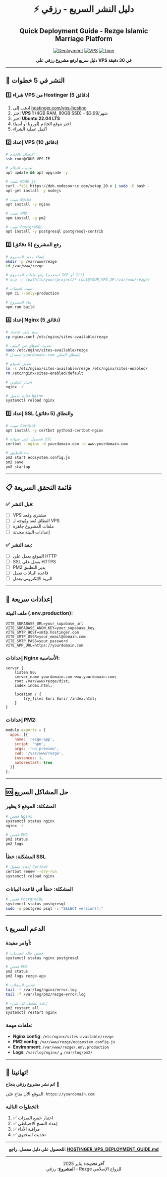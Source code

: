 <div align="center">

# ⚡ دليل النشر السريع - رزقي
## Quick Deployment Guide - Rezge Islamic Marriage Platform

[![Deployment](https://img.shields.io/badge/Deployment-Ready-green?style=for-the-badge)](https://github.com)
[![VPS](https://img.shields.io/badge/VPS-Hostinger-blue?style=for-the-badge)](https://hostinger.com)
[![Time](https://img.shields.io/badge/Time-30_Minutes-orange?style=for-the-badge)](https://github.com)

**دليل سريع لرفع مشروع رزقي على VPS في 30 دقيقة**

</div>

---

## 🚀 النشر في 5 خطوات

### 1️⃣ **شراء VPS من Hostinger** (5 دقائق)

1. اذهب إلى [hostinger.com/vps-hosting](https://hostinger.com/vps-hosting)
2. اختر **VPS 1** (4GB RAM, 80GB SSD) - $3.99/شهر
3. اختر **Ubuntu 22.04 LTS**
4. اختر موقع الخادم (أوروبا أو آسيا)
5. أكمل عملية الشراء

### 2️⃣ **إعداد VPS** (10 دقائق)

```bash
# الاتصال بالخادم
ssh root@YOUR_VPS_IP

# تحديث النظام
apt update && apt upgrade -y

# تثبيت Node.js
curl -fsSL https://deb.nodesource.com/setup_20.x | sudo -E bash -
apt-get install -y nodejs

# تثبيت Nginx
apt install -y nginx

# تثبيت PM2
npm install -g pm2

# تثبيت PostgreSQL
apt install -y postgresql postgresql-contrib
```

### 3️⃣ **رفع المشروع** (5 دقائق)

```bash
# إنشاء مجلد المشروع
mkdir -p /var/www/rezge
cd /var/www/rezge

# رفع ملفات المشروع (استخدم SCP أو Git)
# scp -r /path/to/your/project/* root@YOUR_VPS_IP:/var/www/rezge/

# تثبيت التبعيات
npm ci --only=production

# بناء المشروع
npm run build
```

### 4️⃣ **إعداد Nginx** (5 دقائق)

```bash
# نسخ ملف الإعداد
cp nginx.conf /etc/nginx/sites-available/rezge

# تحديث النطاق في الملف
nano /etc/nginx/sites-available/rezge
# استبدل yourdomain.com بالنطاق الفعلي

# تفعيل الموقع
ln -s /etc/nginx/sites-available/rezge /etc/nginx/sites-enabled/
rm /etc/nginx/sites-enabled/default

# اختبار التكوين
nginx -t

# إعادة تحميل Nginx
systemctl reload nginx
```

### 5️⃣ **إعداد SSL والنطاق** (5 دقائق)

```bash
# تثبيت Certbot
apt install -y certbot python3-certbot-nginx

# الحصول على شهادة SSL
certbot --nginx -d yourdomain.com -d www.yourdomain.com

# بدء التطبيق
pm2 start ecosystem.config.js
pm2 save
pm2 startup
```

---

## 📋 قائمة التحقق السريعة

### ✅ **قبل النشر:**
- [ ] VPS مشتري ومُعد
- [ ] النطاق مُعد ومُوجه لـ VPS
- [ ] ملفات المشروع جاهزة
- [ ] إعدادات البيئة محدثة

### ✅ **بعد النشر:**
- [ ] الموقع يعمل على HTTP
- [ ] SSL يعمل على HTTPS
- [ ] PM2 يدير التطبيق
- [ ] قاعدة البيانات تعمل
- [ ] البريد الإلكتروني يعمل

---

## 🔧 إعدادات سريعة

### **ملف البيئة (.env.production):**
```env
VITE_SUPABASE_URL=your_supabase_url
VITE_SUPABASE_ANON_KEY=your_supabase_key
VITE_SMTP_HOST=smtp.hostinger.com
VITE_SMTP_USER=your_email@domain.com
VITE_SMTP_PASS=your_password
VITE_APP_URL=https://yourdomain.com
```

### **إعدادات Nginx الأساسية:**
```nginx
server {
    listen 80;
    server_name yourdomain.com www.yourdomain.com;
    root /var/www/rezge/dist;
    index index.html;
    
    location / {
        try_files $uri $uri/ /index.html;
    }
}
```

### **إعدادات PM2:**
```javascript
module.exports = {
  apps: [{
    name: 'rezge-app',
    script: 'npm',
    args: 'run preview',
    cwd: '/var/www/rezge',
    instances: 1,
    autorestart: true
  }]
};
```

---

## 🆘 حل المشاكل السريع

### **المشكلة: الموقع لا يظهر**
```bash
# فحص Nginx
systemctl status nginx
nginx -t

# فحص PM2
pm2 status
pm2 logs
```

### **المشكلة: خطأ SSL**
```bash
# إعادة تشغيل Certbot
certbot renew --dry-run
systemctl reload nginx
```

### **المشكلة: خطأ في قاعدة البيانات**
```bash
# فحص PostgreSQL
systemctl status postgresql
sudo -u postgres psql -c "SELECT version();"
```

---

## 📞 الدعم السريع

### **أوامر مفيدة:**
```bash
# فحص حالة الخدمات
systemctl status nginx postgresql

# فحص PM2
pm2 status
pm2 logs rezge-app

# فحص السجلات
tail -f /var/log/nginx/error.log
tail -f /var/log/pm2/rezge-error.log

# إعادة تشغيل كل شيء
pm2 restart all
systemctl restart nginx
```

### **ملفات مهمة:**
- **Nginx config**: `/etc/nginx/sites-available/rezge`
- **PM2 config**: `/var/www/rezge/ecosystem.config.js`
- **Environment**: `/var/www/rezge/.env.production`
- **Logs**: `/var/log/nginx/` و `/var/log/pm2/`

---

## 🎉 تهانينا!

**تم نشر مشروع رزقي بنجاح! 🚀**

الموقع الآن متاح على: `https://yourdomain.com`

### **الخطوات التالية:**
1. ✅ اختبار جميع الميزات
2. ✅ إعداد النسخ الاحتياطي
3. ✅ مراقبة الأداء
4. ✅ تحديث المحتوى

---

<div align="center">

**للحصول على دليل مفصل، راجع: [HOSTINGER_VPS_DEPLOYMENT_GUIDE.md](HOSTINGER_VPS_DEPLOYMENT_GUIDE.md)**

---

**آخر تحديث:** يناير 2025  
**المشروع:** رزقي - Rezge للزواج الإسلامي

</div>
